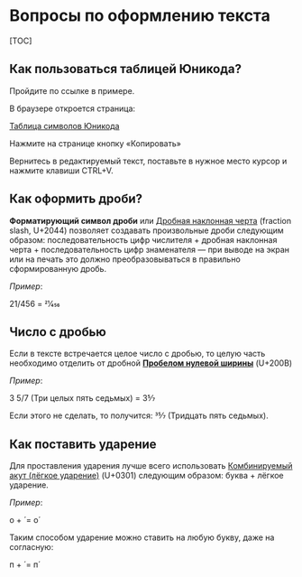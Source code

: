 # Вопросы по оформлению текста

[TOC]

## Как пользоваться таблицей Юникода?

Пройдите по ссылке в примере. 

В браузере откроется страница:

[Таблица символов Юникода](PIC/Таблица_Юникода.png)

Нажмите на странице кнопку «Копировать» 

Вернитесь в редактируемый текст, поставьте в нужное место курсор и нажмите клавиши CTRL+V.

## Как оформить дроби?

**Форматирующий символ дроби** или [Дробная наклонная черта](https://unicode-table.com/ru/2044/) (fraction slash, U+2044) позволяет создавать произвольные дроби следующим образом:  последовательность цифр числителя + дробная наклонная черта +  последовательность цифр знаменателя — при выводе на экран или на печать  это должно преобразовываться в правильно сформированную дробь. 

*Пример*:

21/456  =  21⁄456

## Число с дробью

Если в тексте встречается целое число с дробью, то целую часть необходимо отделить от дробной **[Пробелом нулевой ширины](https://unicode-table.com/ru/200B/)** (U+200B)

*Пример*:

3 5/7 (Три целых пять седьмых) = 3​5⁄7

Если этого не сделать, то получится: 35⁄7 (Тридцать пять седьмых).

## Как поставить ударение

Для проставления ударения лучше всего использовать [Комбинируемый акут (лёгкое ударение)](https://unicode-table.com/ru/0301/) (U+0301) следующим образом:  буква + лёгкое ударение.

*Пример*:

о + ́ = о́

Таким способом ударение можно ставить на любую букву, даже на согласную:

п + ́ = п́